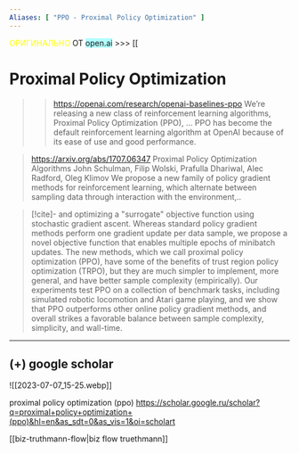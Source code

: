 ```yaml
---
Aliases: [ "PPO - Proximal Policy Optimization" ]
---
```



<font color="#ffff00">ОРИГИНАЛЬНО</font> ОТ <span style="background:#b1ffff">open.ai</span> >>> [[

# Proximal Policy Optimization


>>https://openai.com/research/openai-baselines-ppo
> We’re releasing a new class of reinforcement learning algorithms, Proximal Policy Optimization (PPO), ... PPO has become the default reinforcement learning algorithm at OpenAI because of its ease of use and good performance.

> https://arxiv.org/abs/1707.06347
> Proximal Policy Optimization Algorithms
> John Schulman, Filip Wolski, Prafulla Dhariwal, Alec Radford, Oleg Klimov
> We propose a new family of policy gradient methods for reinforcement learning, which alternate between sampling data through interaction with the environment,.. 

> [!cite]-
> and optimizing a "surrogate" objective function using stochastic gradient ascent. Whereas standard policy gradient methods perform one gradient update per data sample, we propose a novel objective function that enables multiple epochs of minibatch updates. The new methods, which we call proximal policy optimization (PPO), have some of the benefits of trust region policy optimization (TRPO), but they are much simpler to implement, more general, and have better sample complexity (empirically). Our experiments test PPO on a collection of benchmark tasks, including simulated robotic locomotion and Atari game playing, and we show that PPO outperforms other online policy gradient methods, and overall strikes a favorable balance between sample complexity, simplicity, and wall-time.


--------

## (+) google scholar

![[2023-07-07_15-25.webp]]

proximal policy optimization (ppo)
https://scholar.google.ru/scholar?q=proximal+policy+optimization+(ppo)&hl=en&as_sdt=0&as_vis=1&oi=scholart



[[biz-truthmann-flow|biz flow truethmann]]